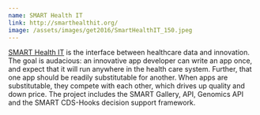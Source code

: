 ```yaml
---
name: SMART Health IT
link: http://smarthealthit.org/
image: /assets/images/get2016/SmartHealthIT_150.jpeg
---
```


[SMART Health IT](http://smarthealthit.org/) is the interface between healthcare data and innovation. The goal is audacious: an innovative app developer can write an app once, and expect that it will run anywhere in the health care system. Further, that one app should be readily substitutable for another. When apps are substitutable, they compete with each other, which drives up quality and down price. The project includes the SMART Gallery, API, Genomics API and the SMART CDS-Hooks decision support framework.
